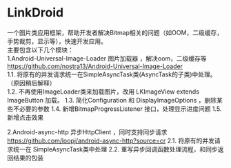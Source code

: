 LinkDroid
=========

一个图片类应用框架，帮助开发者解决Bitmap相关的问题（如OOM，二级缓存，手势裁剪，显示等），快速开发应用。<br>
主要包含以下几个模块：<br>
1.Android-Universal-Image-Loader 图片加载器 ，解决oom，二级缓存等<br>
  https://github.com/nostra13/Android-Universal-Image-Loader<br>
  1.1. 将原有的并发请求统一在SimpleAsyncTask类(AsyncTask的子类)中处理。（原因稍后解释）<br>
  1.2. 不再使用ImageLoader类来加载图片，改用 LKImageView extends ImageButton 加载。
  1.3. 简化Configuration 和 DisplayImageOptions ，删除某些不必要的参数
  1.4. 新增BitmapProgressListener 接口，处理显示进度问题
  1.5. 新增点击效果
  
2.Android-async-http 异步HttpClient ，同时支持同步请求
  https://github.com/loopj/android-async-http?source=cr
  2.1. 将原有的并发请求统一在 SimpleAsyncTask类中处理
  2.2. 重写异步回调函数处理流程，和同步返回结果的包装
  

